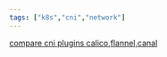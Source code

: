 ```yaml
---
tags: ["k8s","cni","network"]
---
```

[compare cni plugins calico,flannel,canal](https://rancher.com/blog/2019/2019-03-21-comparing-kubernetes-cni-providers-flannel-calico-canal-and-weave/)